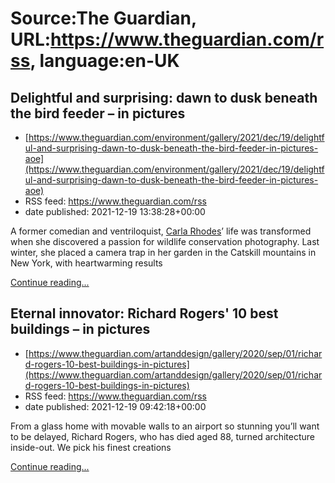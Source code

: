 # Source:The Guardian, URL:https://www.theguardian.com/rss, language:en-UK

## Delightful and surprising: dawn to dusk beneath the bird feeder – in pictures
 - [https://www.theguardian.com/environment/gallery/2021/dec/19/delightful-and-surprising-dawn-to-dusk-beneath-the-bird-feeder-in-pictures-aoe](https://www.theguardian.com/environment/gallery/2021/dec/19/delightful-and-surprising-dawn-to-dusk-beneath-the-bird-feeder-in-pictures-aoe)
 - RSS feed: https://www.theguardian.com/rss
 - date published: 2021-12-19 13:38:28+00:00

<p>A former comedian and ventriloquist, <a href="https://www.carlarhodes.com/">Carla Rhodes</a>’ life was transformed when she discovered a passion for wildlife conservation photography. Last winter, she placed a camera trap in her garden in the Catskill mountains in New York, with heartwarming results</p> <a href="https://www.theguardian.com/environment/gallery/2021/dec/19/delightful-and-surprising-dawn-to-dusk-beneath-the-bird-feeder-in-pictures-aoe">Continue reading...</a>

## Eternal innovator: Richard Rogers' 10 best buildings – in pictures
 - [https://www.theguardian.com/artanddesign/gallery/2020/sep/01/richard-rogers-10-best-buildings-in-pictures](https://www.theguardian.com/artanddesign/gallery/2020/sep/01/richard-rogers-10-best-buildings-in-pictures)
 - RSS feed: https://www.theguardian.com/rss
 - date published: 2021-12-19 09:42:18+00:00

<p>From a glass home with movable walls to an airport so stunning you’ll want to be delayed, Richard Rogers, who has died aged 88, turned architecture inside-out. We pick his finest creations</p> <a href="https://www.theguardian.com/artanddesign/gallery/2020/sep/01/richard-rogers-10-best-buildings-in-pictures">Continue reading...</a>

